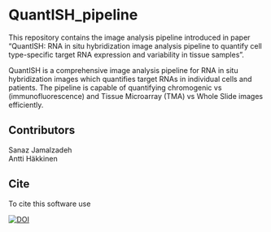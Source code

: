 # QuantISH_pipeline

This repository contains the image analysis pipeline introduced in paper “QuantISH: RNA in situ hybridization image analysis pipeline to quantify cell type-specific target RNA expression and variability in tissue samples”.

QuantISH is a comprehensive image analysis pipeline for RNA in situ hybridization images which quantifies target RNAs in individual cells and patients. The pipeline is capable of quantifying chromogenic vs (immunofluorescence) and Tissue Microarray (TMA) vs Whole Slide images efficiently.

## Contributors
Sanaz Jamalzadeh   
Antti Häkkinen

## Cite
To cite this software use 

[![DOI](https://zenodo.org/badge/DOI/10.5281/zenodo.4264098.svg)](https://doi.org/10.5281/zenodo.4264098)


